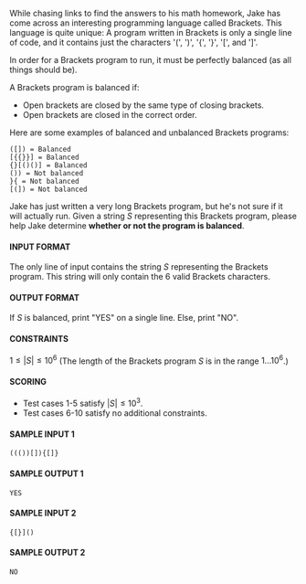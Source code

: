 While chasing links to find the answers to his math homework, Jake has come across an interesting programming language called Brackets. This language is quite unique: A program written in Brackets is only a single line of code, and it contains just the characters '(', ')', '{', '}', '[', and ']'.

In order for a Brackets program to run, it must be perfectly balanced (as all things should be).

A Brackets program is balanced if:

* Open brackets are closed by the same type of closing brackets.
* Open brackets are closed in the correct order.

Here are some examples of balanced and unbalanced Brackets programs:

```text
([]) = Balanced
[{{}}] = Balanced
{}[()()] = Balanced
()) = Not balanced
}{ = Not balanced
[(]) = Not balanced
```

Jake has just written a very long Brackets program, but he's not sure if it will actually run. Given a string $S$ representing this Brackets program, please help Jake determine **whether or not the program is balanced**.

#### INPUT FORMAT

The only line of input contains the string $S$ representing the Brackets program. This string will only contain the 6 valid Brackets characters.

#### OUTPUT FORMAT

If $S$ is balanced, print "YES" on a single line. Else, print "NO".

#### CONSTRAINTS

$1 \leq |S| \leq 10^6$
(The length of the Brackets program $S$ is in the range $1...10^6$.)

#### SCORING

* Test cases 1-5 satisfy $|S| \leq 10^3$.
* Test cases 6-10 satisfy no additional constraints.

#### SAMPLE INPUT 1
```text
((())[]){[]}
```

#### SAMPLE OUTPUT 1
```text
YES
```

#### SAMPLE INPUT 2
```text
{[}]()
```

#### SAMPLE OUTPUT 2
```text
NO
```